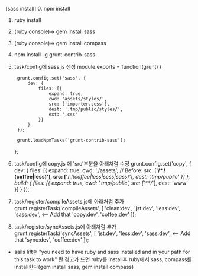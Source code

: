 
[sass install]
0. npm install
1. ruby install
2. (ruby console)=> gem install sass
3. (ruby console)=> gem install compass
4. npm install -g grunt-contrib-sass
5. task/config에 sass.js 생성
	module.exports = function(grunt) {

	    grunt.config.set('sass', {
	        dev: {
	            files: [{
	                expand: true,
	                cwd: 'assets/styles/',
	                src: ['importer.scss'],
	                dest: '.tmp/public/styles/',
	                ext: '.css'
	            }]
	        }
	    });

	    grunt.loadNpmTasks('grunt-contrib-sass');
	};

6. task/config에 copy.js 에 'src'부분을 아래처럼 수정
	grunt.config.set('copy', {
	        dev: {
	            files: [{
	                expand: true,
	                cwd: './assets',
	                // Before: src: ['**/*.!(coffee|less)'],
	                src: ['**/*.!(coffee|less|scss|sass)'],
	                dest: '.tmp/public'
	            }]
	        },
	        build: {
	            files: [{
	                expand: true,
	                cwd: '.tmp/public',
	                src: ['**/*'],
	                dest: 'www'
	            }]
	        }
    });

7.  task/register/compileAssets.js에 아래처럼 추가
	grunt.registerTask('compileAssets', [
	        'clean:dev',
	        'jst:dev',
	        'less:dev',
	        'sass:dev', <-- Add that
	        'copy:dev',
	        'coffee:dev'
    ]);

8.  task/register/syncAssets.js에 아래처럼 추가
	grunt.registerTask('syncAssets', [
        'jst:dev',
        'less:dev',
        'sass:dev', <-- Add that
        'sync:dev',
        'coffee:dev'
    ]);

* sails lift후 "you need to have ruby and sass installed and in your path for this task to work" 
란 경고가 뜨면 ruby를 install후 ruby에서 sass, compass를 install한다(gem install sass, gem install compass)